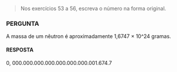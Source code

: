 > Nos exercícios 53 a 56, escreva o número na forma
original.

### PERGUNTA

A massa de um nêutron é aproximadamente
1,6747 × 10^24 gramas.

#### RESPOSTA

0, 000.000.000.000.000.000.000.001.674.7
